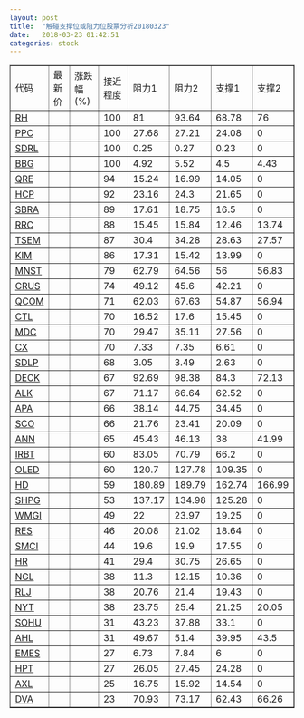 ```yaml
---
layout: post
title:  "触碰支撑位或阻力位股票分析20180323"
date:   2018-03-23 01:42:51
categories: stock
---
```

<script type="text/javascript">
var stockList = []
stockList.push('gb_rh');
stockList.push('gb_ppc');
stockList.push('gb_sdrl');
stockList.push('gb_bbg');
stockList.push('gb_qre');
stockList.push('gb_hcp');
stockList.push('gb_sbra');
stockList.push('gb_rrc');
stockList.push('gb_tsem');
stockList.push('gb_kim');
stockList.push('gb_mnst');
stockList.push('gb_crus');
stockList.push('gb_qcom');
stockList.push('gb_ctl');
stockList.push('gb_mdc');
stockList.push('gb_cx');
stockList.push('gb_sdlp');
stockList.push('gb_deck');
stockList.push('gb_alk');
stockList.push('gb_apa');
stockList.push('gb_sco');
stockList.push('gb_ann');
stockList.push('gb_irbt');
stockList.push('gb_oled');
stockList.push('gb_hd');
stockList.push('gb_shpg');
stockList.push('gb_wmgi');
stockList.push('gb_res');
stockList.push('gb_smci');
stockList.push('gb_hr');
stockList.push('gb_ngl');
stockList.push('gb_rlj');
stockList.push('gb_nyt');
stockList.push('gb_sohu');
stockList.push('gb_ahl');
stockList.push('gb_emes');
stockList.push('gb_hpt');
stockList.push('gb_axl');
stockList.push('gb_dva');
</script>
<table border="1">
 <tr>
 <td>代码</td>
 <td>最新价</td>
 <td>涨跌幅(%)</td>
 <td>接近程度</td>
 <td>阻力1</td>
 <td>阻力2</td>
 <td>支撑1</td>
 <td>支撑2</td>
</tr>
  <tr id="rh" class="green">
  <td><a href="http://stock.finance.sina.com.cn/usstock/quotes/RH.html" target="_blank">RH</a></td><td></td><td></td><td>100</td><td>81</td><td>93.64</td><td>68.78</td><td>76</td></tr>
  <tr id="ppc" class="green">
  <td><a href="http://stock.finance.sina.com.cn/usstock/quotes/PPC.html" target="_blank">PPC</a></td><td></td><td></td><td>100</td><td>27.68</td><td>27.21</td><td>24.08</td><td>0</td></tr>
  <tr id="sdrl" class="red">
  <td><a href="http://stock.finance.sina.com.cn/usstock/quotes/SDRL.html" target="_blank">SDRL</a></td><td></td><td></td><td>100</td><td>0.25</td><td>0.27</td><td>0.23</td><td>0</td></tr>
  <tr id="bbg" class="red">
  <td><a href="http://stock.finance.sina.com.cn/usstock/quotes/BBG.html" target="_blank">BBG</a></td><td></td><td></td><td>100</td><td>4.92</td><td>5.52</td><td>4.5</td><td>4.43</td></tr>
  <tr id="qre" class="red">
  <td><a href="http://stock.finance.sina.com.cn/usstock/quotes/QRE.html" target="_blank">QRE</a></td><td></td><td></td><td>94</td><td>15.24</td><td>16.99</td><td>14.05</td><td>0</td></tr>
  <tr id="hcp" class="red">
  <td><a href="http://stock.finance.sina.com.cn/usstock/quotes/HCP.html" target="_blank">HCP</a></td><td></td><td></td><td>92</td><td>23.16</td><td>24.3</td><td>21.65</td><td>0</td></tr>
  <tr id="sbra" class="red">
  <td><a href="http://stock.finance.sina.com.cn/usstock/quotes/SBRA.html" target="_blank">SBRA</a></td><td></td><td></td><td>89</td><td>17.61</td><td>18.75</td><td>16.5</td><td>0</td></tr>
  <tr id="rrc" class="red">
  <td><a href="http://stock.finance.sina.com.cn/usstock/quotes/RRC.html" target="_blank">RRC</a></td><td></td><td></td><td>88</td><td>15.45</td><td>15.84</td><td>12.46</td><td>13.74</td></tr>
  <tr id="tsem" class="green">
  <td><a href="http://stock.finance.sina.com.cn/usstock/quotes/TSEM.html" target="_blank">TSEM</a></td><td></td><td></td><td>87</td><td>30.4</td><td>34.28</td><td>28.63</td><td>27.57</td></tr>
  <tr id="kim" class="green">
  <td><a href="http://stock.finance.sina.com.cn/usstock/quotes/KIM.html" target="_blank">KIM</a></td><td></td><td></td><td>86</td><td>17.31</td><td>15.42</td><td>13.99</td><td>0</td></tr>
  <tr id="mnst" class="green">
  <td><a href="http://stock.finance.sina.com.cn/usstock/quotes/MNST.html" target="_blank">MNST</a></td><td></td><td></td><td>79</td><td>62.79</td><td>64.56</td><td>56</td><td>56.83</td></tr>
  <tr id="crus" class="green">
  <td><a href="http://stock.finance.sina.com.cn/usstock/quotes/CRUS.html" target="_blank">CRUS</a></td><td></td><td></td><td>74</td><td>49.12</td><td>45.6</td><td>42.21</td><td>0</td></tr>
  <tr id="qcom" class="green">
  <td><a href="http://stock.finance.sina.com.cn/usstock/quotes/QCOM.html" target="_blank">QCOM</a></td><td></td><td></td><td>71</td><td>62.03</td><td>67.63</td><td>54.87</td><td>56.94</td></tr>
  <tr id="ctl" class="red">
  <td><a href="http://stock.finance.sina.com.cn/usstock/quotes/CTL.html" target="_blank">CTL</a></td><td></td><td></td><td>70</td><td>16.52</td><td>17.6</td><td>15.45</td><td>0</td></tr>
  <tr id="mdc" class="red">
  <td><a href="http://stock.finance.sina.com.cn/usstock/quotes/MDC.html" target="_blank">MDC</a></td><td></td><td></td><td>70</td><td>29.47</td><td>35.11</td><td>27.56</td><td>0</td></tr>
  <tr id="cx" class="green">
  <td><a href="http://stock.finance.sina.com.cn/usstock/quotes/CX.html" target="_blank">CX</a></td><td></td><td></td><td>70</td><td>7.33</td><td>7.35</td><td>6.61</td><td>0</td></tr>
  <tr id="sdlp" class="red">
  <td><a href="http://stock.finance.sina.com.cn/usstock/quotes/SDLP.html" target="_blank">SDLP</a></td><td></td><td></td><td>68</td><td>3.05</td><td>3.49</td><td>2.63</td><td>0</td></tr>
  <tr id="deck" class="red">
  <td><a href="http://stock.finance.sina.com.cn/usstock/quotes/DECK.html" target="_blank">DECK</a></td><td></td><td></td><td>67</td><td>92.69</td><td>98.38</td><td>84.3</td><td>72.13</td></tr>
  <tr id="alk" class="green">
  <td><a href="http://stock.finance.sina.com.cn/usstock/quotes/ALK.html" target="_blank">ALK</a></td><td></td><td></td><td>67</td><td>71.17</td><td>66.64</td><td>62.52</td><td>0</td></tr>
  <tr id="apa" class="red">
  <td><a href="http://stock.finance.sina.com.cn/usstock/quotes/APA.html" target="_blank">APA</a></td><td></td><td></td><td>66</td><td>38.14</td><td>44.75</td><td>34.45</td><td>0</td></tr>
  <tr id="sco" class="green">
  <td><a href="http://stock.finance.sina.com.cn/usstock/quotes/SCO.html" target="_blank">SCO</a></td><td></td><td></td><td>66</td><td>21.76</td><td>23.41</td><td>20.09</td><td>0</td></tr>
  <tr id="ann" class="red">
  <td><a href="http://stock.finance.sina.com.cn/usstock/quotes/ANN.html" target="_blank">ANN</a></td><td></td><td></td><td>65</td><td>45.43</td><td>46.13</td><td>38</td><td>41.99</td></tr>
  <tr id="irbt" class="green">
  <td><a href="http://stock.finance.sina.com.cn/usstock/quotes/IRBT.html" target="_blank">IRBT</a></td><td></td><td></td><td>60</td><td>83.05</td><td>70.79</td><td>66.2</td><td>0</td></tr>
  <tr id="oled" class="green">
  <td><a href="http://stock.finance.sina.com.cn/usstock/quotes/OLED.html" target="_blank">OLED</a></td><td></td><td></td><td>60</td><td>120.7</td><td>127.78</td><td>109.35</td><td>0</td></tr>
  <tr id="hd" class="red">
  <td><a href="http://stock.finance.sina.com.cn/usstock/quotes/HD.html" target="_blank">HD</a></td><td></td><td></td><td>59</td><td>180.89</td><td>189.79</td><td>162.74</td><td>166.99</td></tr>
  <tr id="shpg" class="green">
  <td><a href="http://stock.finance.sina.com.cn/usstock/quotes/SHPG.html" target="_blank">SHPG</a></td><td></td><td></td><td>53</td><td>137.17</td><td>134.98</td><td>125.28</td><td>0</td></tr>
  <tr id="wmgi" class="green">
  <td><a href="http://stock.finance.sina.com.cn/usstock/quotes/WMGI.html" target="_blank">WMGI</a></td><td></td><td></td><td>49</td><td>22</td><td>23.97</td><td>19.25</td><td>0</td></tr>
  <tr id="res" class="red">
  <td><a href="http://stock.finance.sina.com.cn/usstock/quotes/RES.html" target="_blank">RES</a></td><td></td><td></td><td>46</td><td>20.08</td><td>21.02</td><td>18.64</td><td>0</td></tr>
  <tr id="smci" class="green">
  <td><a href="http://stock.finance.sina.com.cn/usstock/quotes/SMCI.html" target="_blank">SMCI</a></td><td></td><td></td><td>44</td><td>19.6</td><td>19.9</td><td>17.55</td><td>0</td></tr>
  <tr id="hr" class="green">
  <td><a href="http://stock.finance.sina.com.cn/usstock/quotes/HR.html" target="_blank">HR</a></td><td></td><td></td><td>41</td><td>29.4</td><td>30.75</td><td>26.65</td><td>0</td></tr>
  <tr id="ngl" class="red">
  <td><a href="http://stock.finance.sina.com.cn/usstock/quotes/NGL.html" target="_blank">NGL</a></td><td></td><td></td><td>38</td><td>11.3</td><td>12.15</td><td>10.36</td><td>0</td></tr>
  <tr id="rlj" class="green">
  <td><a href="http://stock.finance.sina.com.cn/usstock/quotes/RLJ.html" target="_blank">RLJ</a></td><td></td><td></td><td>38</td><td>20.76</td><td>21.4</td><td>19.43</td><td>0</td></tr>
  <tr id="nyt" class="red">
  <td><a href="http://stock.finance.sina.com.cn/usstock/quotes/NYT.html" target="_blank">NYT</a></td><td></td><td></td><td>38</td><td>23.75</td><td>25.4</td><td>21.25</td><td>20.05</td></tr>
  <tr id="sohu" class="green">
  <td><a href="http://stock.finance.sina.com.cn/usstock/quotes/SOHU.html" target="_blank">SOHU</a></td><td></td><td></td><td>31</td><td>43.23</td><td>37.88</td><td>33.1</td><td>0</td></tr>
  <tr id="ahl" class="green">
  <td><a href="http://stock.finance.sina.com.cn/usstock/quotes/AHL.html" target="_blank">AHL</a></td><td></td><td></td><td>31</td><td>49.67</td><td>51.4</td><td>39.95</td><td>43.5</td></tr>
  <tr id="emes" class="red">
  <td><a href="http://stock.finance.sina.com.cn/usstock/quotes/EMES.html" target="_blank">EMES</a></td><td></td><td></td><td>27</td><td>6.73</td><td>7.84</td><td>6</td><td>0</td></tr>
  <tr id="hpt" class="green">
  <td><a href="http://stock.finance.sina.com.cn/usstock/quotes/HPT.html" target="_blank">HPT</a></td><td></td><td></td><td>27</td><td>26.05</td><td>27.45</td><td>24.28</td><td>0</td></tr>
  <tr id="axl" class="red">
  <td><a href="http://stock.finance.sina.com.cn/usstock/quotes/AXL.html" target="_blank">AXL</a></td><td></td><td></td><td>25</td><td>16.75</td><td>15.92</td><td>14.54</td><td>0</td></tr>
  <tr id="dva" class="green">
  <td><a href="http://stock.finance.sina.com.cn/usstock/quotes/DVA.html" target="_blank">DVA</a></td><td></td><td></td><td>23</td><td>70.93</td><td>73.17</td><td>62.43</td><td>66.26</td></tr>
</table>
